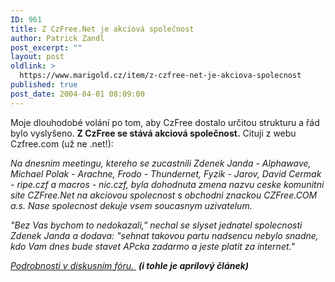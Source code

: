 ```yaml
---
ID: 961
title: Z CzFree.Net je akciová společnost
author: Patrick Zandl
post_excerpt: ""
layout: post
oldlink: >
  https://www.marigold.cz/item/z-czfree-net-je-akciova-spolecnost
published: true
post_date: 2004-04-01 08:09:00
---
```

<p>
Moje dlouhodobé volání po tom, aby CzFree dostalo určitou strukturu a řád bylo vyslyšeno. <STRONG>Z CzFree se stává akciová společnost.</STRONG> Cituji z webu Czfree.com (už ne .net!):</p>

<p>
<EM>Na dnesnim meetingu, ktereho se zucastnili Zdenek Janda - Alphawave, Michael Polak - Arachne, Frodo - Thundernet, Fyzik - Jarov, David Cermak - ripe.czf a macros - nic.czf, byla dohodnuta zmena nazvu ceske komunitni site CZFree.Net na akciovou spolecnost s obchodni znackou CZFree.COM a.s. Nase spolecnost dekuje vsem soucasnym uzivatelum. </EM></p>

<p>
<EM>"Bez Vas bychom to nedokazali," nechal se slyset jednatel spolecnosti Zdenek Janda a dodava: "sehnat takovou partu nadsencu nebylo snadne, kdo Vam dnes bude stavet APcka zadarmo a jeste platit za internet." </EM></p>

<p>
<EM><A href="http://www.czfree.com/forum/showthread.php?s=d760a391e66ec02e52931f88800ff583&amp;threadid=8419" target=_blank><EM>Podrobnosti v diskusním fóru.</EM>&#160;</A></EM>&#160;<STRONG><EM>(i tohle je aprílový článek)</EM></STRONG></p>
